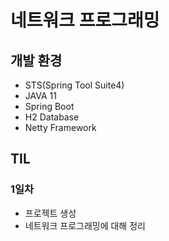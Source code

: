 # 네트워크 프로그래밍 

## 개발 환경
- STS(Spring Tool Suite4)
- JAVA 11
- Spring Boot 
- H2 Database
- Netty Framework

## TIL
### 1일차 
- 프로젝트 생성
- 네트워크 프로그래밍에 대해 정리